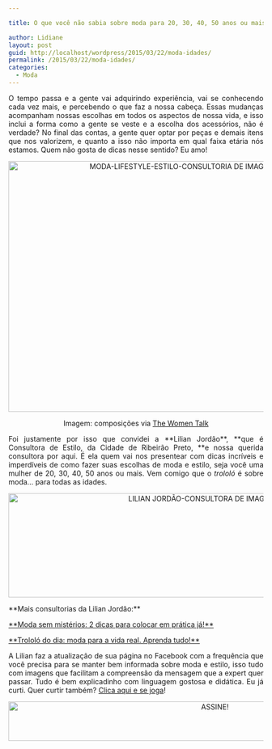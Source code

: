 ```yaml
---

title: O que você não sabia sobre moda para 20, 30, 40, 50 anos ou mais!

author: Lidiane
layout: post
guid: http://localhost/wordpress/2015/03/22/moda-idades/
permalink: /2015/03/22/moda-idades/
categories:
  - Moda
---
```

<p align="justify">
  O tempo passa e a gente vai adquirindo experiência, vai se conhecendo cada vez mais, e percebendo o que faz a nossa cabeça. Essas mudanças acompanham nossas escolhas em todos os aspectos de nossa vida, e isso inclui a forma como a gente se veste e a escolha dos acessórios, não é verdade? No final das contas, a gente quer optar por peças e demais itens que nos valorizem, e quanto a isso não importa em qual faixa etária nós estamos. Quem não gosta de dicas nesse sentido? Eu amo!
</p>

<p align="center">
  <a href="http://www.trololodemulher.com.br/blog/wp-content/uploads/2015/03/MODA-LIFESTYLE-ESTILO-CONSULTORIA-DE-IMAGEM-IMAGEM-PESSOAL.png"><img class="alignnone size-full wp-image-10898" src="http://www.trololodemulher.com.br/blog/wp-content/uploads/2015/03/MODA-LIFESTYLE-ESTILO-CONSULTORIA-DE-IMAGEM-IMAGEM-PESSOAL.png" alt="MODA-LIFESTYLE-ESTILO-CONSULTORIA DE IMAGEM-IMAGEM PESSOAL" width="800" height="496" /></a>
</p>

<p align="center">
  Imagem: composições via <a href="http://www.thewomentalk.com/" target="_blank">The Women Talk</a>
</p>

<p align="justify">
  Foi justamente por isso que convidei a **Lilian Jordão**, **que é Consultora de Estilo, da Cidade de Ribeirão Preto, **e nossa querida consultora por aqui. É ela quem vai nos presentear com dicas incríveis e imperdíveis de como fazer suas escolhas de moda e estilo, seja você uma mulher de 20, 30, 40, 50 anos ou mais. Vem comigo que o <em>trololó</em> é sobre moda… para todas as idades.
</p>

<p align="center">
</p>

<p align="center">
  <a href="http://www.trololodemulher.com.br/blog/wp-content/uploads/2014/09/LILIAN-JORDÃO-CONSULTORA-DE-IMAGEM-ESTILO.png"><img class="alignnone size-full wp-image-10388" src="http://www.trololodemulher.com.br/blog/wp-content/uploads/2014/09/LILIAN-JORDÃO-CONSULTORA-DE-IMAGEM-ESTILO.png" alt="LILIAN JORDÃO-CONSULTORA DE IMAGEM ESTILO" width="800" height="206" /></a>
</p>

<p align="justify">
  **Mais consultorias da Lilian Jordão:**
</p>

<p align="justify">
  <a href="http://www.trololodemulher.com.br/2015/01/26/moda-dica-pratica/" target="_blank">**Moda sem mistérios: 2 dicas para colocar em prática já!**</a>
</p>

<p align="justify">
  <a href="http://www.trololodemulher.com.br/2014/10/06/moda-vida-real/" target="_blank">**Trololó do dia: moda para a vida real. Aprenda tudo!**</a>
</p>

<p align="justify">
  A Lilian faz a atualização de sua página no Facebook com a frequência que você precisa para se manter bem informada sobre moda e estilo, isso tudo com imagens que facilitam a compreensão da mensagem que a expert quer passar. Tudo é bem explicadinho com linguagem gostosa e didática. Eu já curti. Quer curtir também? <a href="https://www.facebook.com/lilianjordao82/timeline" target="_blank">Clica aqui e se joga</a>!
</p>

<p align="center">
  <a href="http://feedburner.google.com/fb/a/mailverify?uri=blogbichafemea&loc=pt_BR" target="_blank"><img class="alignnone size-full wp-image-10439" src="http://www.trololodemulher.com.br/blog/wp-content/uploads/2014/09/ASSINE.png" alt="ASSINE!" width="800" height="78" /></a>
</p>

<p align="justify">